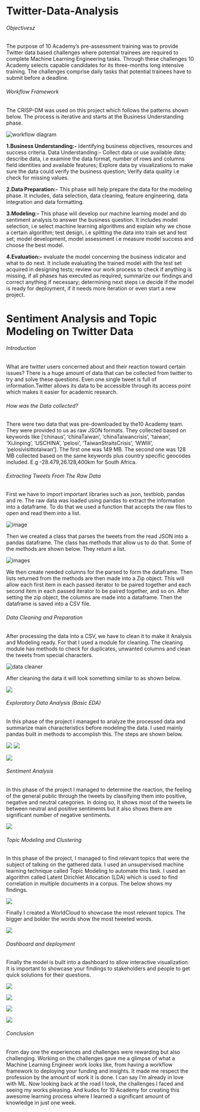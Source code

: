 # Twitter-Data-Analysis

###### Objectivesz
The purpose of 10 Academy’s pre-assessment training was to provide Twitter data based challenges where potential trainees are required to complete Machine Learning Engineering tasks. Through these challenges 10 Academy selects capable candidates for its three-months long intensive training. The challenges comprise daily tasks that potential trainees have to submit before a deadline.

###### Workflow Framework
The CRISP-DM was used on this project which follows the patterns shown below. The process is iterative and starts at the Business Understanding phase.

![workflow diagram](images/Flowcharts_2_50.png)

**1.Business Understanding:-** Identifying business objectives, resources and success criteria.
Data Understanding:-  Collect data or use available data; describe data, i.e examine the data format, number of rows and columns field identities and available features; Explore data by visualizations to make sure the data could verify the business question; Verify data quality i.e check for missing values.

**2.Data Preparation:-** This phase will help prepare the data for the modeling phase. It includes, data selection, data cleaning, feature engineering, data integration and data formatting.

**3.Modeling:-** This phase will develop our machine learning model and do sentiment analysis to answer the business question. It includes model selection, i.e select machine learning algorithms and explain why we chose a certain algorithm; test design, i.e splitting the data into train set and test set; model development, model assessment i.e measure model success and choose the best model.

**4.Evaluation:-**  evaluate the model concerning the business indicator and what to do next. It include evaluating the trained model with the test set acquired in designing tests; review our work process to check if anything is missing, if all phases has executed as required, summarize our findings and correct anything if necessary; determining next steps i.e decide if the model is ready for deployment, if it needs more iteration or even start a new project.


# Sentiment Analysis and Topic Modeling on Twitter Data
###### Introduction
What are twitter users concerned about and their reaction toward certain issues? There is a huge amount of data that can be collected from twitter to try and solve these questions. Even one single tweet is full of information.Twitter allows its data to be accessible through its access point which makes it easier for academic research.
###### How was the Data collected?
There were two data that was pre-downloaded by the10 Academy team.  They were provided to us as raw JSON formats. They collected based on keywords like [‘chinaus’, ‘chinaTaiwan’,  ‘chinaTaiwancrisis’, ‘taiwan’, ‘XiJinping’, ‘USCHINA’, ‘pelosi’, ‘TaiwanStraitsCrisis’, ‘WWIII’,  ‘pelosivisittotaiwan’]. The first one was 149 MB. The second one was 128 MB collected based on the same keywords plus country specific geocodes included. E.g -28.479,26.128,400km for South Africa. 

###### Extracting Tweets From The Raw Data
First we have to import important libraries such as json, textblob, pandas and re. The raw data was loaded using pandas to extract the information into a dataframe. To do that we used a function that accepts the raw files to open and read them into a list. 

![image](images/read_json.png)

Then we created a class that parses the tweets from the read JSON into a pandas dataframe. The class has methods that allow us to do that. Some of the methods are shown below. They return a list.

![images](images/extraction_methods.png)

We then create needed columns for the parsed to form the dataframe. Then lists returned from the methods are then made into a Zip object. This will allow each first item in each passed iterator to be paired together and each second item in each passed iterator to be paired together, and so on. 
After setting the zip object, the columns are made into a dataframe. Then the dataframe is saved into a CSV file. 

###### Data Cleaning and Preparation
After processing the data into a CSV, we have to clean it to make it Analysis and Modeling ready. For that I used a module for cleaning. The cleaning module has methods to check for duplicates, unwanted columns and clean the tweets from special characters.  

![data cleaner](images/clean_tweets_methods.png)

After cleaning the data it will look something similar to as shown below.

![](images/df_head.png)

###### Exploratory Data Analysis (Basic EDA)
In this phase of the project I managed to analyze the processed data and summarize main characteristics before modeling the data. I used mainly pandas built in methods to accomplish this. The steps are shown below.

![](images/load_csv_EDA.png)
![](images/df_shape.png)

![](images/df_info.png)

###### Sentiment Analysis
In this phase of the project I managed to determine the reaction, the feeling of the general public through the tweets by classifying them into positive, negative and neutral categories.
In doing so, It shows most of the tweets lie between neutral and positive sentiments but it also shows there are significant number of negative sentiments.

![](images/sentiment.png)

###### Topic Modeling and Clustering
In this phase of the project, I managed to find relevant  topics that were the subject of talking on the gathered data. I used an unsupervised machine learning technique called Topic Modeling to automate this task. I used an algorithm called Latent Dirichlet Allocation (LDA) which is used to find correlation in multiple documents in a corpus. The below shows my findings.

![](images/topic_model_vis.png)

Finally I created a WorldCloud to showcase the most relevant topics. The bigger and bolder the words show the most tweeted words.

![](images/twittercloud_.png)

###### Dashboard and deployment
Finally the model is built into a dashboard to allow interactive visualization. It is important to showcase your findings to stakeholders  and people to get quick solutions for their questions.

![](images/wordcloud_dashboard.png)

![](images/top_tweets_dashboard.png)

![](images/tweets_sentiment_dashboard.png)

![](images/img_tai.png)

###### Conclusion
From day one the experiences and challenges were rewarding but also challenging. Working on the challenges gave me a glimpse of what a Machine Learning Engineer work looks like, from having a workflow framework to deploying your funding and insights. It made me respect the profession by the amount of work it is done. I can say I’m already in love with ML. Now looking back at the road I took, the challenges I faced and seeing my works pleasing. And kudos for 10 Academy for creating this awesome learning process where I learned a significant amount of knowledge in just one week.


